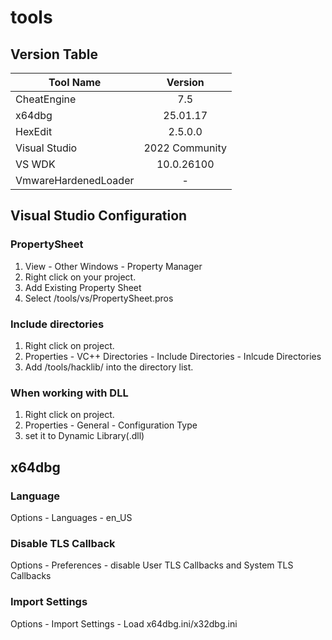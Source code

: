 # tools
## Version Table            
| Tool Name                 | Version       |
| -------------             |:-------------:|
| CheatEngine               | 7.5           |
| x64dbg                    | 25.01.17      |
| HexEdit                   | 2.5.0.0       |
| Visual Studio             | 2022 Community|
| VS WDK                    | 10.0.26100    |
| VmwareHardenedLoader      | -             |

## Visual Studio Configuration
### PropertySheet
1. View - Other Windows - Property Manager  
2. Right click on your project.  
3. Add Existing Property Sheet  
4. Select /tools/vs/PropertySheet.pros
### Include directories
1. Right click on project.  
2. Properties - VC++ Directories - Include Directories - Inlcude Directories  
3. Add /tools/hacklib/ into the directory list.  
### When working with DLL
1. Right click on project.  
2. Properties - General - Configuration Type  
3. set it to Dynamic Library(.dll)   

## x64dbg
### Language
Options - Languages - en_US  
### Disable TLS Callback
Options - Preferences - disable User TLS Callbacks and System TLS Callbacks 
### Import Settings
Options - Import Settings - Load x64dbg.ini/x32dbg.ini  
